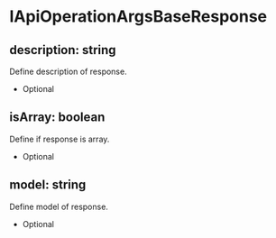 # IApiOperationArgsBaseResponse

## description: string
Define description of response.
- Optional

## isArray: boolean
Define if response is array.
- Optional

## model: string
Define model of response.
- Optional
